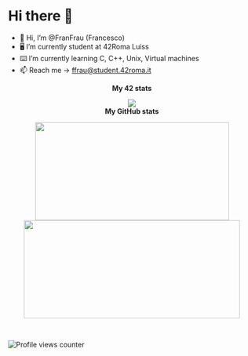 # Hi there 👋

- 👋 Hi, I’m @FranFrau (Francesco)
- 🖥 I’m currently student at 42Roma Luiss
- ⌨️ I’m currently learning C, C++, Unix, Virtual machines
- 📫 Reach me -> ffrau@student.42roma.it

<div align="center">
			
<b>My 42 stats</b>

<a href="https://github.com/FranFrau"><img src="https://badge42.vercel.app/api/v2/cl3fwxmuu002509l4a9fnzm1a/stats?cursusId=21&coalitionId=125"></a>
</br>
<b>My GitHub stats</b>

<a href="https://github.com/FranFrau"><img src="https://awesome-github-stats.azurewebsites.net/user-stats/FranFrau?cardType=level&theme=tokyonight" width="395" height="200"></a> 
<a href="https://github.com/FranFrau?tab=repositories"><img src="https://github-readme-stats.vercel.app/api/top-langs/?username=FranFrau&layout=compact&theme=tokyonight" width="440" height="200"></a>

</div>
</br>

![Profile views counter](https://komarev.com/ghpvc/?username=FranFrau&&style=flat-square)
